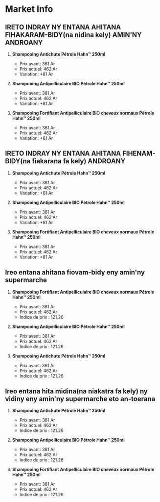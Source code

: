 # Market Info

## IRETO INDRAY NY ENTANA AHITANA FIHAKARAM-BIDY(na nidina kely) AMIN'NY ANDROANY

1. **Shampooing Antichute Pétrole Hahn™ 250ml**
   - Prix avant: 381 Ar
   - Prix actuel: 462 Ar
   - Variation: +81 Ar

2. **Shampooing Antipelliculaire BIO Pétrole Hahn™ 250ml**
   - Prix avant: 381 Ar
   - Prix actuel: 462 Ar
   - Variation: +81 Ar

3. **Shampooing Fortifiant Antipelliculaire BIO cheveux normaux Pétrole Hahn™ 250ml**
   - Prix avant: 381 Ar
   - Prix actuel: 462 Ar
   - Variation: +81 Ar

## IRETO INDRAY NY ENTANA AHITANA FIHENAM-BIDY(na fiakarana fa kely) ANDROANY

1. **Shampooing Antichute Pétrole Hahn™ 250ml**
   - Prix avant: 381 Ar
   - Prix actuel: 462 Ar
   - Variation: +81 Ar

2. **Shampooing Antipelliculaire BIO Pétrole Hahn™ 250ml**
   - Prix avant: 381 Ar
   - Prix actuel: 462 Ar
   - Variation: +81 Ar

3. **Shampooing Fortifiant Antipelliculaire BIO cheveux normaux Pétrole Hahn™ 250ml**
   - Prix avant: 381 Ar
   - Prix actuel: 462 Ar
   - Variation: +81 Ar

## Ireo entana ahitana fiovam-bidy eny amin'ny supermarche

1. **Shampooing Fortifiant Antipelliculaire BIO cheveux normaux Pétrole Hahn™ 250ml**
   - Prix avant: 381 Ar
   - Prix actuel: 462 Ar
   - Indice de prix : 121.26

2. **Shampooing Antipelliculaire BIO Pétrole Hahn™ 250ml**
   - Prix avant: 381 Ar
   - Prix actuel: 462 Ar
   - Indice de prix : 121.26

3. **Shampooing Antichute Pétrole Hahn™ 250ml**
   - Prix avant: 381 Ar
   - Prix actuel: 462 Ar
   - Indice de prix : 121.26

## Ireo entana hita midina(na niakatra fa kely) ny vidiny eny amin'ny supermarche eto an-toerana

1. **Shampooing Antichute Pétrole Hahn™ 250ml**
   - Prix avant: 381 Ar
   - Prix actuel: 462 Ar
   - Indice de prix : 121.26

2. **Shampooing Antipelliculaire BIO Pétrole Hahn™ 250ml**
   - Prix avant: 381 Ar
   - Prix actuel: 462 Ar
   - Indice de prix : 121.26

3. **Shampooing Fortifiant Antipelliculaire BIO cheveux normaux Pétrole Hahn™ 250ml**
   - Prix avant: 381 Ar
   - Prix actuel: 462 Ar
   - Indice de prix : 121.26

